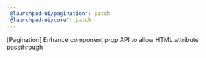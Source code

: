 ```yaml
---
'@launchpad-ui/pagination': patch
'@launchpad-ui/core': patch
---
```


[Pagination] Enhance component prop API to allow HTML attribute passthrough
